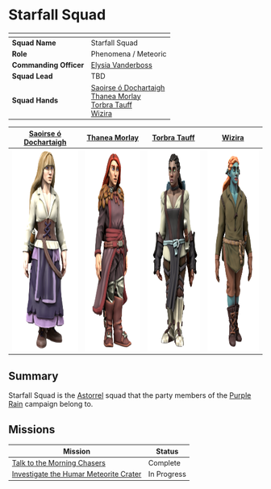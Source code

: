 # Starfall Squad

| []() | |
| --- | --- |
| **Squad Name** | Starfall Squad | squad.2
| **Role** | Phenomena / Meteoric |
| **Commanding Officer** | [Elysia Vanderboss](../../../characters/elysia-vanderboss.md) |
| **Squad Lead** | TBD |
| **Squad Hands** | [Saoirse ó Dochartaigh](../../../characters/saoirse-o-dochartaigh.md)<br>[Thanea Morlay](../../../characters/thanea-morlay.md)<br>[Torbra Tauff](../../../characters/torbra-tauff.md)<br>[Wizira](../../../characters/wizira.md)  |

| [Saoirse ó Dochartaigh](../../../characters/saoirse-o-dochartaigh.md) | [Thanea Morlay](../../../characters/thanea-morlay.md) | [Torbra Tauff](../../../characters/torbra-tauff.md) | [Wizira](../../../characters/wizira.md) |
|:---:|:---:|:---:|:---:|
| <img src="https://raw.githubusercontent.com/jesskelsall/astarus-images/main/characters/portraits/96456245c79828b5.png" height="400" /> | <img src="https://raw.githubusercontent.com/jesskelsall/astarus-images/main/characters/portraits/db42750c63a0a387.png" height="400" />  | <img src="https://raw.githubusercontent.com/jesskelsall/astarus-images/main/characters/portraits/c275fac3807fe83b.png" height="400" /> | <img src="https://raw.githubusercontent.com/jesskelsall/astarus-images/main/characters/portraits/b6ddf2e960574729.png" height="400" /> |

## Summary

Starfall Squad is the [Astorrel](../astorrel.md) squad that the party members of the [Purple Rain](../../../campaigns/C1-purple-rain.md) campaign belong to.

## Missions

| Mission | Status |
| --- | --- |
| [Talk to the Morning Chasers](../../../storylines/talk-to-the-morning-chasers.md) | Complete |
| [Investigate the Humar Meteorite Crater](../../../storylines/investigate-the-humar-meteorite-crater.md) | In Progress |
